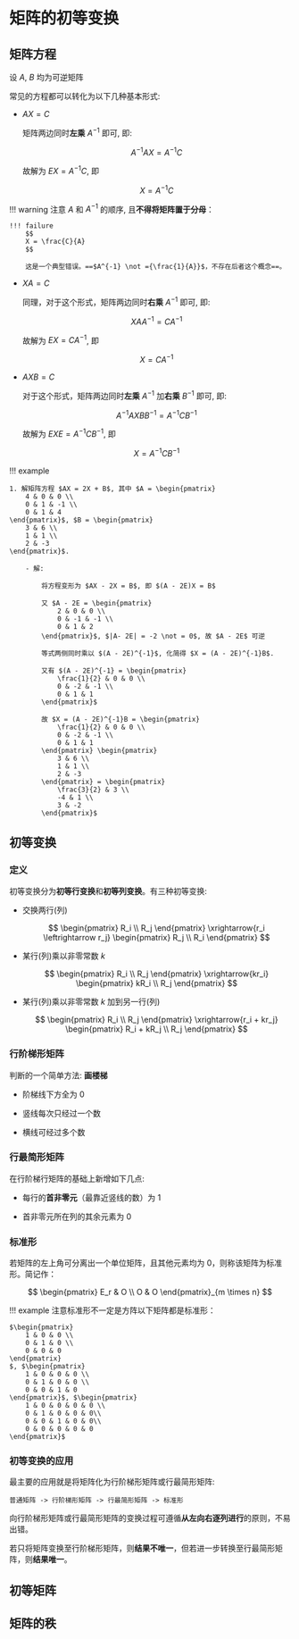 # 矩阵的初等变换

## 矩阵方程

设 $A$, $B$ 均为可逆矩阵

常见的方程都可以转化为以下几种基本形式:

- $AX = C$

    矩阵两边同时**左乘** $A^{-1}$ 即可, 即:

    $$
    A^{-1}AX = A^{-1}C
    $$

    故解为 $EX = A^{-1}C$, 即 

    $$
    X = A^{-1}C
    $$

!!! warning
    注意 $A$ 和 $A^{-1}$ 的顺序, 且**不得将矩阵置于分母**：

    !!! failure
        $$
        X = \frac{C}{A}
        $$

        这是一个典型错误。==$A^{-1} \not ={\frac{1}{A}}$，不存在后者这个概念==。

- $XA = C$

    同理，对于这个形式，矩阵两边同时**右乘** $A^{-1}$ 即可, 即:

    $$
    XAA^{-1} = CA^{-1}
    $$

    故解为 $EX = CA^{-1}$, 即 

    $$
    X = CA^{-1}
    $$

- $AXB = C$

    对于这个形式，矩阵两边同时**左乘** $A^{-1}$ 加**右乘** $B^{-1}$ 即可, 即:

    $$
    A^{-1}AXBB^{-1} = A^{-1}CB^{-1}
    $$

    故解为 $EXE = A^{-1}CB^{-1}$, 即 

    $$
    X = A^{-1}CB^{-1}
    $$

!!! example

    1. 解矩阵方程 $AX = 2X + B$, 其中 $A = \begin{pmatrix}
        4 & 0 & 0 \\
        0 & 1 & -1 \\
        0 & 1 & 4
    \end{pmatrix}$, $B = \begin{pmatrix}
        3 & 6 \\
        1 & 1 \\
        2 & -3
    \end{pmatrix}$.

        - 解:
    
            将方程变形为 $AX - 2X = B$, 即 $(A - 2E)X = B$

            又 $A - 2E = \begin{pmatrix}
                2 & 0 & 0 \\
                0 & -1 & -1 \\
                0 & 1 & 2
            \end{pmatrix}$, $|A- 2E| = -2 \not = 0$, 故 $A - 2E$ 可逆

            等式两侧同时乘以 $(A - 2E)^{-1}$, 化简得 $X = (A - 2E)^{-1}B$.

            又有 $(A - 2E)^{-1} = \begin{pmatrix}
                \frac{1}{2} & 0 & 0 \\
                0 & -2 & -1 \\
                0 & 1 & 1 
            \end{pmatrix}$

            故 $X = (A - 2E)^{-1}B = \begin{pmatrix}
                \frac{1}{2} & 0 & 0 \\
                0 & -2 & -1 \\
                0 & 1 & 1 
            \end{pmatrix} \begin{pmatrix}
                3 & 6 \\
                1 & 1 \\
                2 & -3
            \end{pmatrix} = \begin{pmatrix}
                \frac{3}{2} & 3 \\
                -4 & 1 \\
                3 & -2
            \end{pmatrix}$

## 初等变换

### 定义

初等变换分为**初等行变换**和**初等列变换**。有三种初等变换:

- 交换两行(列)

    $$
    \begin{pmatrix}
        R_i \\
        R_j
    \end{pmatrix} \xrightarrow{r_i \leftrightarrow r_j} \begin{pmatrix}
        R_j \\
        R_i
    \end{pmatrix}
    $$

- 某行(列)乘以非零常数 $k$

    $$
    \begin{pmatrix}
        R_i \\
        R_j
    \end{pmatrix} \xrightarrow{kr_i} \begin{pmatrix}
        kR_i \\
        R_j
    \end{pmatrix}
    $$

- 某行(列)乘以非零常数 $k$ 加到另一行(列)

    $$
    \begin{pmatrix}
        R_i \\
        R_j
    \end{pmatrix} \xrightarrow{r_i + kr_j} \begin{pmatrix}
        R_i + kR_j \\
        R_j
    \end{pmatrix}
    $$

### 行阶梯形矩阵

判断的一个简单方法: **画楼梯**

- 阶梯线下方全为 $0$

- 竖线每次只经过一个数

- 横线可经过多个数

### 行最简形矩阵

在行阶梯行矩阵的基础上新增如下几点:

- 每行的**首非零元**（最靠近竖线的数）为 $1$

- 首非零元所在列的其余元素为 $0$

### 标准形

若矩阵的左上角可分离出一个单位矩阵，且其他元素均为 $0$，则称该矩阵为标准形。简记作：

$$
\begin{pmatrix}
    E_r & O \\
    O & O
\end{pmatrix}_{m \times n}
$$

!!! example
    注意标准形不一定是方阵以下矩阵都是标准形：

    $\begin{pmatrix}
        1 & 0 & 0 \\
        0 & 1 & 0 \\
        0 & 0 & 0
    \end{pmatrix}
    $, $\begin{pmatrix}
        1 & 0 & 0 & 0 \\
        0 & 1 & 0 & 0 \\
        0 & 0 & 1 & 0
    \end{pmatrix}$, $\begin{pmatrix}
        1 & 0 & 0 & 0 & 0 \\
        0 & 1 & 0 & 0 & 0\\
        0 & 0 & 1 & 0 & 0\\
        0 & 0 & 0 & 0 & 0
    \end{pmatrix}$

### 初等变换的应用

最主要的应用就是将矩阵化为行阶梯形矩阵或行最简形矩阵:

```
普通矩阵 -> 行阶梯形矩阵 -> 行最简形矩阵 -> 标准形
```

向行阶梯形矩阵或行最简形矩阵的变换过程可遵循**从左向右逐列进行**的原则，不易出错。

若只将矩阵变换至行阶梯形矩阵，则**结果不唯一**，但若进一步转换至行最简形矩阵，则**结果唯一**。

## 初等矩阵

## 矩阵的秩
